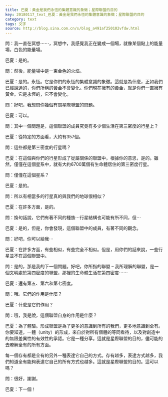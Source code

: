 ```yaml
---
title: 巴夏：黃金是我們永恆的集體意識的象徵；星際聯盟的目的
key: 20180117_text_巴夏：黃金是我們永恆的集體意識的象徵；星際聯盟的目的
category: text
tags: 文字
source: http://blog.sina.com.cn/s/blog_a491af250102vfdw.html
---
```


問：我一直在冥想⋯⋯，冥想中，我感覺我正在變成一個場，就像某個點上的能量場，白色的能量場。

巴夏：是的。

問：然後，能量場中是一束金色的火焰。

巴夏：是的。永恆。它是你們的永恆的集體意識的象徵。這就是為什麼，正如我們已經說過的，你們所稱的黃金不會變化。你們現在擁有的黃金，就是你們一直擁有黃金。它是永恆的，它不會變化。

問：好吧，我想問你幾個有關星際聯盟的問題。

巴夏：可以。

問：其中一個問題是，這個聯盟的成員究竟有多少個生活在第三密度的行星上？

巴夏：從特定的方面看，大約有357個。

問：這些都是第三密度的行星嗎？

巴夏：在這個與你們的行星形成了從屬關係的聯盟中，根據你的意思，是的。雖然，僅僅在這個星系中，就有大約6700萬個有生命體居住的第三密度行星。

問：僅僅在這個星系？

巴夏：是的。

問：所以有相當多的行星真的與我們的地球很相似？

巴夏：在許多方面，是的。

問：換句話說，它們有著不同的種族⋯行星結構也可能有所不同，但⋯

巴夏：是的，但是，你會發現，這個聯盟中的成員，有著不同的觀念。

問：好吧，你可以給我⋯

巴夏：在許多方面，有些相似，有些完全不相似。但是，用你們的話來說，一些行星並不在這個聯盟中。

問：是的，那是我的下一個問題。好吧，你所指的聯盟 – 我所理解的聯盟，是一個文明處於第四密度的聯盟，那裡的生命體生活在第四密度⋯⋯

巴夏：還有第五、第六和第七密度。

問：哦。它們的作用是什麼？

巴夏：什麼是它們作用？

問：哦，我是說，這個聯盟自身的作用是什麼？

巴夏：為了體驗。形成聯盟是為了更多的意識到所有的我們，更多地意識到全有。你要知道，一體（unity）的形成，來自於對所有個體的等同看待，以及對創造中的無限差異性的有效性的承認。它是一種分享。這就是星際聯盟的目的，儘可能的去瞭解全有的所有方面。

每一個存有都是全有的另外一種表達它自己的方式。存有越多，表達方式越多，我們知道全有能夠表達它自己的所有方式也越多。這就是星際聯盟的目的。這可以嗎？

問：很好，謝謝。

巴夏：下一個！

